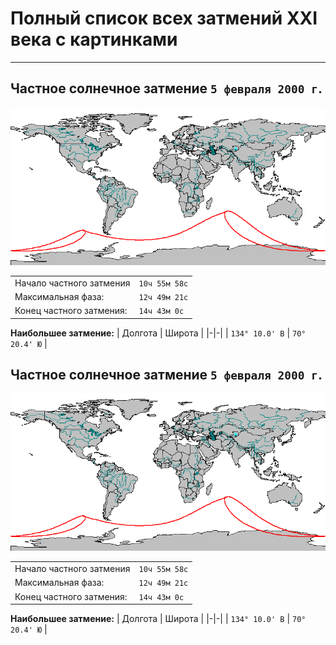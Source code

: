 # Полный список всех затмений XXI века с картинками

---

## Частное солнечное затмение `5 февраля 2000 г`.

![Частное солнечное затмение 5 февраля 2000 г.](images/1.png "Частное солнечное затмение 5 февраля 2000 г.")

|||
|-|-|
| Начало частного затмения | `10ч 55м 58с` |
| Максимальная фаза: | `12ч 49м 21с` |
| Конец частного затмения: | `14ч 43м 0с` |


**Наибольшее затмение:**
| Долгота | Широта |
|-|-|
| `134° 10.0' В` | `70° 20.4' Ю` |

## Частное солнечное затмение `5 февраля 2000 г`.

![Частное солнечное затмение 5 февраля 2000 г.](images/1.png "Частное солнечное затмение 5 февраля 2000 г.")

|||
|-|-|
| Начало частного затмения | `10ч 55м 58с` |
| Максимальная фаза: | `12ч 49м 21с` |
| Конец частного затмения: | `14ч 43м 0с` |


**Наибольшее затмение:**
| Долгота | Широта |
|-|-|
| `134° 10.0' В` | `70° 20.4' Ю` |